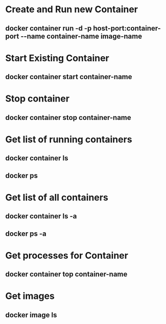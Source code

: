 # Create and  Run new Container
## docker container run -d -p host-port:container-port --name container-name image-name
# Start Existing Container
## docker container start container-name
# Stop container
## docker container stop container-name
# Get list of running containers
## docker container ls
## docker ps
# Get list of all containers
## docker container ls -a
## docker ps -a
# Get processes for Container
## docker container top container-name
# Get images
## docker image ls
